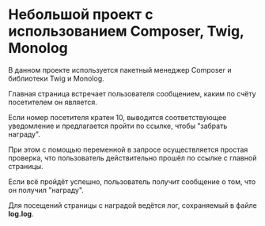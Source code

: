 # Небольшой проект с использованием Composer, Twig, Monolog
<p>В данном проекте используется пакетный менеджер Composer и библиотеки Twig и Monolog.</p>
<p>Главная страница встречает пользователя сообщением, каким по счёту посетителем он является.</p>
<p>Если номер посетителя кратен 10, выводится соответствующее уведомление и предлагается пройти по ссылке, чтобы "забрать награду".</p>
<p>При этом с помощью переменной в запросе осуществляется простая проверка, что пользователь действительно прошёл по ссылке с главной страницы.</p>
<p>Если всё пройдёт успешно, пользователь получит сообщение о том, что он получил "награду".</p>
<p>Для посещений страницы с наградой ведётся лог, сохраняемый в файле <b>log.log</b>.</p>
